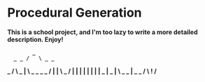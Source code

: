 # Procedural Generation
<b>This is a school project, and I'm too lazy to write a more detailed description. Enjoy!<b>

            _
      _ _ /   \ _ _
  _ /               \ _
|   \ _ _       _ _ /   |
|         \ _ /         |
|           |           |
|           |           |
| _         |         _ |
    \ _ _   |   _ _ /
          \ ! /
